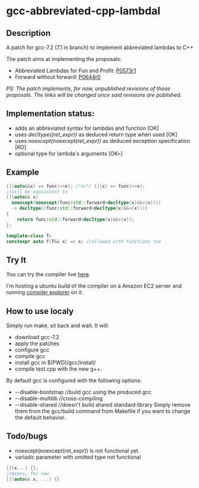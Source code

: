 # gcc-abbreviated-cpp-lambdal

## Description
A patch for gcc-7.2 (7.1 in branch) to implement abbreviated lambdas to C++

The patch aims at implementing the proposals:
* Abbreviated Lambdas for Fun and Profit: [P0573r1](http://www.open-std.org/jtc1/sc22/wg21/docs/papers/2017/p0573r1.html)
* Forward without forward: [P0644r0](http://www.open-std.org/jtc1/sc22/wg21/docs/papers/2017/p0644r0.html)

*PS: The patch implements, for now, unpublished revisions of those proposals.
The links will be changed once said revisions are published*.

## Implementation status:
* adds an abbreviated syntax for lambdas and function [OK]
* uses *decltype\(\(ret_expr\)\)* as deduced return type when used [OK]
* uses *noexcept(noexcept(ret_expr))* as deduced exception specification [KO]
* optional type for lambda's arguments [OK~]

## Example
```c++
[](auto&&x) => func(>>x); /*or*/ [](x) => func(>>x);
//will be equivalent to
[](auto&& x)
  noexcept(noexcept(func(std::forward<decltype(x)&&>(x))))
  -> decltype((func(std::forward<decltype(x)&&>(x))))
{
    return func(std::forward<decltype(x)&&>(x));    
};

template<class T>
constexpr auto f(T&& x) => x; //allowed with functions too
```

## Try It

You can try the compiler live [here](http://www.gcc-abbreviated-lambdas-proposal.tk/).

I'm hosting a ubuntu build of the compiler on a Amazon EC2 server and running [compiler explorer](https://github.com/mattgodbolt/compiler-explorer) on it.

## How to use localy

Simply run make, sit back and wait.
It will:
* download gcc-7.2
* apply the patches
* configure gcc
* compile gcc
* install gcc in $(PWD)/gcc/install/
* compile test.cpp with the new g++.

By default gcc is configured with the following options:
* --disable-bootstrap //build gcc using the produced gcc
* --disable-multilib //cross-compiling
* --disable-shared //doesn't build shared standard library
Simply remove them from the gcc/build command from Makefile if you want to change the default behavior.

## Todo/bugs
* noexcept(noexcept(ret_expr)) is not functional yet.
* variadic parameter with omitted type not functional
```c++
[](x...) {};
//means, for now
[](auto&& x, ...) {}
```
